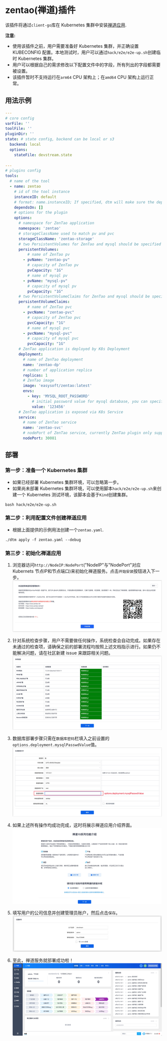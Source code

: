 # zentao(禅道)插件

该插件将通过`client-go`库在 Kubernetes 集群中安装[禅道应用](https://zentao.net/).

**注意:**

- 使用该插件之前，用户需要准备好 Kubernetes 集群，并正确设置 KUBECONFIG 配置。本地测试时，用户可以通过`hack/e2e/e2e-up.sh`创建临时 Kubernetes 集群。
- 用户可以根据自己的需求修改以下配置文件中的字段，所有列出的字段都需要被设置。
- 该插件暂时不支持运行在`arm64` CPU 架构上；在`amd64` CPU 架构上运行正常。

## 用法示例

```yaml
---
# core config
varFile: ''
toolFile: ''
pluginDir: ''
state: # state config, backend can be local or s3
  backend: local
  options:
    stateFile: devstream.state

---
# plugins config
tools:
  # name of the tool
  - name: zentao
    # id of the tool instance
    instanceID: default
    # format: name.instanceID; If specified, dtm will make sure the dependency is applied first before handling this tool
    dependsOn: []
    # options for the plugin
    options:
      # namespace for ZenTao application
      namespace: 'zentao'
      # storageClassName used to match pv and pvc
      storageClassName: 'zentao-storage'
      # two PersistentVolumes for ZenTao and mysql should be specified
      persistentVolumes:
          # name of ZenTao pv
        - pvName: "zentao-pv"
          # capacity of ZenTao pv
          pvCapacity: "1G"
          # name of mysql pv
        - pvName: "mysql-pv"
          # capacity of mysql pv
          pvCapacity: "1G"
      # two PersistentVolumeClaims for ZenTao and mysql should be specified
      persistentVolumeClaims:
          # name of ZenTao pvc
        - pvcName: "zentao-pvc"
          # capacity of ZenTao pvc
          pvcCapacity: "1G"
          # name of mysql pvc
        - pvcName: "mysql-pvc"
          # capacity of mysql pvc
          pvcCapacity: "1G"
      # ZenTao application is deployed by K8s Deployment
      deployment:
        # name of ZenTao deployment
        name: 'zentao-dp'
        # number of application replica
        replicas: 1
        # ZenTao image
        image: 'easysoft/zentao:latest'
        envs:
          - key: 'MYSQL_ROOT_PASSWORD'
            # initial password value for mysql database, you can specify any value you like
            value: '123456'
      # ZenTao application is exposed via K8s Service
      service:
        # name of ZenTao service
        name: 'zentao-svc'
        # nodePort of ZenTao service, currently ZenTao plugin only support `nodePort` type
        nodePort: 30081
```

## 部署

### 第一步：准备一个 Kubernetes 集群

- 如果已经部署 Kubernetes 集群环境，可以忽略第一步。 
- 如果尚未部署 Kubernetes 集群环境，可以使用脚本`hack/e2e/e2e-up.sh`来创建一个 Kubernetes 测试环境，该脚本会基于`Kind`创建集群。
  
```shell
bash hack/e2e/e2e-up.sh
```

### 第二步：利用配置文件创建禅道应用

- 根据上面提供的示例用法创建一个`zentao.yaml`.

```shell
./dtm apply -f zentao.yaml --debug
```

### 第三步：初始化禅道应用

1. 浏览器访问`http://NodeIP:NodePort`("NodeIP"与"NodePort"对应 Kubernets 节点IP和节点端口)来初始化禅道服务。点击`开始安装`按钮进入下一步。
![](zentao/zentao-welcome.jpg)

2. 针对系统检查步骤，用户不需要做任何操作，系统检查会自动完成。如果存在未通过的检查项，请确保之前的部署流程均按照上述文档指示进行。如果仍不能解决问题，请在社区新建 issue 来跟踪相关问题。
![](zentao/zentao-systemCheck.jpg)

3. 数据库部署步骤只需在`数据库密码`栏填入之前设置的`options.deployment.mysqlPasswdValue`值。
![](zentao/zentao-configuration.jpg)

4. 如果上述所有操作均成功完成，这时将展示禅道应用介绍界面。
![](zentao/zentao-intro.jpg)

5. 填写用户的公司信息并创建管理员账户，然后点击`保存`。
![](zentao/zentao-account.jpg)

6. 至此，禅道服务就部署成功啦！
![](zentao/zentao-web.jpg)
